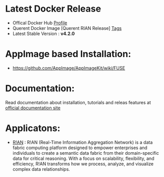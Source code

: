 # Latest Docker Release

* Offical Docker Hub [Profile](https://hub.docker.com/r/querent/)
* Querent Docker Image [Querent RIAN Release] [Tags
](https://hub.docker.com/r/querent/rian/tags)
* Latest Stable Version : **v4.2.0**

# AppImage based Installation:
  * https://github.com/AppImage/AppImageKit/wiki/FUSE
# Documentation:
  Read documentation about installation, tutorials and releas features at [official documentation site](https://docs.querent.xyz)

# Applicatons:
  * [R!AN](https://docs.querent.xyz) : R!AN (Real-Time Information Aggregation Network) is a data fabric computing platform designed to empower enterprises and individuals to create a semantic data fabric from their domain-specific data for critical reasoning. With a focus on scalability, flexibility, and efficiency, R!AN transforms how we process, analyze, and visualize complex data relationships.

